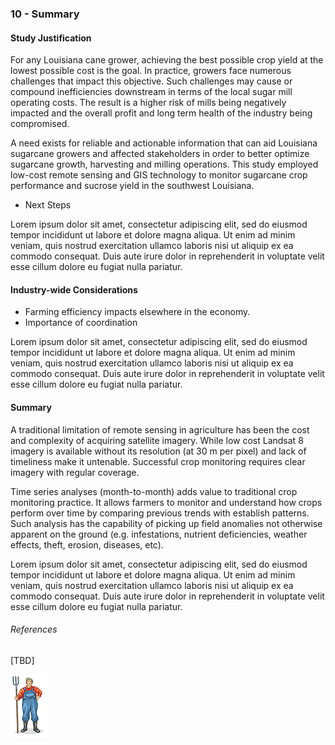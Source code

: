 ### 10 - Summary

#### Study Justification

For any Louisiana cane grower, achieving the best possible crop yield at the lowest possible cost is the goal. In practice, 
growers face numerous challenges that impact this objective. Such challenges may cause or compound inefficiencies downstream 
in terms of the local sugar mill operating costs. The result is a higher risk of mills being negatively impacted and 
the overall profit and long term health of the industry being compromised.

A need exists for reliable and actionable information that can aid Louisiana sugarcane growers and affected stakeholders 
in order to better optimize sugarcane growth, harvesting and milling operations. This study employed low-cost remote sensing and 
GIS technology to monitor sugarcane crop performance and sucrose yield in the southwest Louisiana.

* Next Steps

Lorem ipsum dolor sit amet, consectetur adipiscing elit, sed do eiusmod tempor incididunt ut labore et dolore magna aliqua. Ut enim ad minim veniam, quis nostrud exercitation ullamco laboris nisi ut aliquip ex ea commodo consequat. Duis aute irure dolor in reprehenderit in voluptate velit esse cillum dolore eu fugiat nulla pariatur.

#### Industry-wide Considerations

* Farming efficiency impacts elsewhere in the economy.
* Importance of coordination

Lorem ipsum dolor sit amet, consectetur adipiscing elit, sed do eiusmod tempor incididunt ut labore et dolore magna aliqua. Ut enim ad minim veniam, quis nostrud exercitation ullamco laboris nisi ut aliquip ex ea commodo consequat. Duis aute irure dolor in reprehenderit in voluptate velit esse cillum dolore eu fugiat nulla pariatur.

#### Summary

A traditional limitation of remote sensing in agriculture has been the cost and complexity of acquiring satellite imagery.
While low cost Landsat 8 imagery is available without its resolution (at 30 m per pixel) and lack of timeliness make it
untenable. Successful crop monitoring requires clear imagery with regular coverage.

Time series analyses (month-to-month) adds value to traditional crop monitoring practice. It allows farmers to monitor and 
understand how crops perform over time by comparing previous trends with establish patterns. Such analysis has the capability 
of picking up field anomalies not otherwise apparent on the ground (e.g. infestations, nutrient deficiencies, weather effects, 
theft, erosion, diseases, etc).  

Lorem ipsum dolor sit amet, consectetur adipiscing elit, sed do eiusmod tempor incididunt ut labore et dolore magna aliqua. Ut enim ad minim veniam, quis nostrud exercitation ullamco laboris nisi ut aliquip ex ea commodo consequat. Duis aute irure dolor in reprehenderit in voluptate velit esse cillum dolore eu fugiat nulla pariatur.

###### References

[TBD]
 
![](img/farmera.png) 
